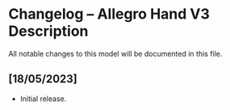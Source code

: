 # Changelog – Allegro Hand V3 Description

All notable changes to this model will be documented in this file.

## [18/05/2023]
- Initial release.